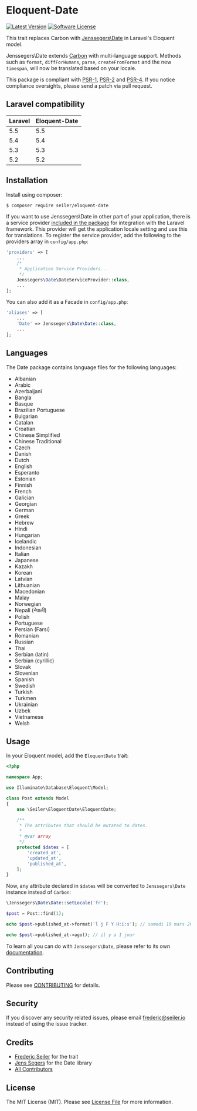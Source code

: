 # Eloquent-Date

[![Latest Version][ico-version]](https://packagist.org/packages/seiler/eloquent-date)
[![Software License][ico-license]](LICENSE.md)

This trait replaces Carbon with [Jenssegers\Date](https://github.com/jenssegers/date) in Laravel's Eloquent model.

Jenssegers\Date extends [Carbon](https://github.com/briannesbitt/Carbon) with multi-language support. Methods such as `format`, `diffForHumans`, `parse`, `createFromFormat` and the new `timespan`, will now be translated based on your locale.

This package is compliant with [PSR-1], [PSR-2] and [PSR-4].
If you notice compliance oversights, please send a patch via pull request.

[PSR-1]: https://github.com/php-fig/fig-standards/blob/master/accepted/PSR-1-basic-coding-standard.md
[PSR-2]: https://github.com/php-fig/fig-standards/blob/master/accepted/PSR-2-coding-style-guide.md
[PSR-4]: https://github.com/php-fig/fig-standards/blob/master/accepted/PSR-4-autoloader.md

## Laravel compatibility

 Laravel | Eloquent-Date
:--------|:--------
 5.5     | 5.5
 5.4     | 5.4
 5.3     | 5.3
 5.2     | 5.2

## Installation

Install using composer:

```bash
$ composer require seiler/eloquent-date
```

If you want to use Jenssegers\Date in other part of your application, there is a service provider [included in the package](https://github.com/jenssegers/date#laravel) for integration with the Laravel framework. This provider will get the application locale setting and use this for translations. To register the service provider, add the following to the providers array in `config/app.php`:

```php
'providers' => [
    ...
    /*
     * Application Service Providers...
     */
    Jenssegers\Date\DateServiceProvider::class,
    ...
];
```

You can also add it as a Facade in `config/app.php`:

```php
'aliases' => [
    ...
    'Date' => Jenssegers\Date\Date::class,
    ...
];
```

## Languages

The Date package contains language files for the following languages:

 - Albanian
 - Arabic
 - Azerbaijani
 - Bangla
 - Basque
 - Brazilian Portuguese
 - Bulgarian
 - Catalan
 - Croatian
 - Chinese Simplified
 - Chinese Traditional
 - Czech
 - Danish
 - Dutch
 - English
 - Esperanto
 - Estonian
 - Finnish
 - French
 - Galician
 - Georgian
 - German
 - Greek
 - Hebrew
 - Hindi
 - Hungarian
 - Icelandic
 - Indonesian
 - Italian
 - Japanese
 - Kazakh
 - Korean
 - Latvian
 - Lithuanian
 - Macedonian
 - Malay
 - Norwegian
 - Nepali (नेपाली)
 - Polish
 - Portuguese
 - Persian (Farsi)
 - Romanian
 - Russian
 - Thai
 - Serbian (latin)
 - Serbian (cyrillic)
 - Slovak
 - Slovenian
 - Spanish
 - Swedish
 - Turkish
 - Turkmen
 - Ukrainian
 - Uzbek
 - Vietnamese
 - Welsh

## Usage

In your Eloquent model, add the `EloquentDate` trait:

```php
<?php

namespace App;

use Illuminate\Database\Eloquent\Model;

class Post extends Model
{
    use \Seiler\EloquentDate\EloquentDate;

    /**
     * The attributes that should be mutated to dates.
     *
     * @var array
     */
    protected $dates = [
        'created_at',
        'updated_at',
        'published_at',
    ];
}
```

Now, any attribute declared in `$dates` will be converted to `Jenssegers\Date` instance instead of `Carbon`:

```php
\Jenssegers\Date\Date::setLocale('fr');

$post = Post::find(1);

echo $post->published_at->format('l j F Y H:i:s'); // samedi 19 mars 2016 21:58:16

echo $post->published_at->ago(); // il y a 1 jour
```

To learn all you can do with `Jenssegers\Date`, please refer to its own [documentation](https://github.com/jenssegers/date#usage).

## Contributing

Please see [CONTRIBUTING](CONTRIBUTING.md) for details.

## Security

If you discover any security related issues, please email frederic@seiler.io instead of using the issue tracker.

## Credits

- [Frederic Seiler](https://github.com/fredericseiler) for the trait
- [Jens Segers](https://github.com/jenssegers/date) for the Date library
- [All Contributors](../../contributors)

## License

The MIT License (MIT). Please see [License File](LICENSE.md) for more information.

[ico-version]: https://img.shields.io/packagist/v/seiler/eloquent-date.svg?style=flat-square
[ico-license]: https://img.shields.io/packagist/l/seiler/eloquent-date.svg?style=flat-square
